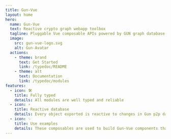 ```yaml
---
title: Gun-Vue
layout: home
hero:
  name: Gun-Vue
  text: Reactive crypto graph webapp toolbox
  tagline: Pluggable Vue composable APIs powered by GUN graph database and SEA cryptography
  image:
    src: gun-vue-logo.svg
    alt: Gun-Avatar
  actions:
    - theme: brand
      text: Get Started
      link: /typedoc/README
    - theme: alt
      text: Documentation
      link: /typedoc/modules
features:
  - icon: 🛠️
    title: Fully typed
    details: All modules are well typed and reliable
  - icon: ⚡️
    title: Reactive database
    details: Every object exported is reactive to changes in Gun p2p database
  - icon: ✨
    title: Use examples
    details: These composables are used to build Gun-Vue components that are combined in the Gun-Vue app for everyone to play with.
---
```


<style >
.VPImage {
  transform: translate(-50%, -50%) scale(2)  !important;
}
  </style>


<script setup>

import { defineClientComponent } from 'vitepress'

const UserIcon = defineClientComponent(() => {
  return import('../src/user/UserIcon.vue')
})
</script>

<UserIcon />